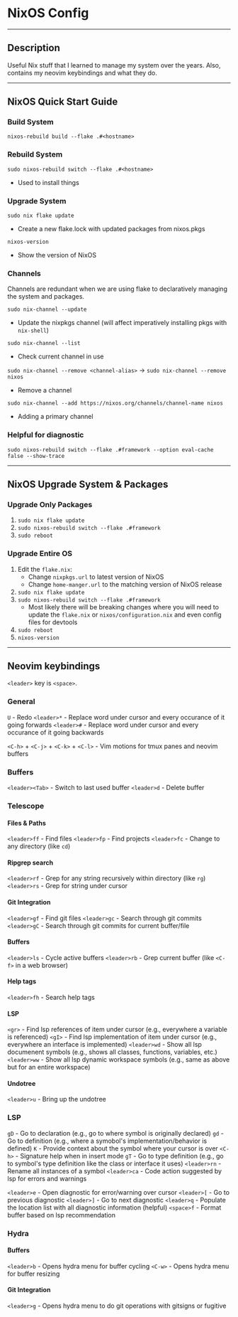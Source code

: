 # NixOS Config
---
## Description
Useful Nix stuff that I learned to manage my system over the years. Also, contains
my neovim keybindings and what they do.

---
## NixOS Quick Start Guide
### Build System
`nixos-rebuild build --flake .#<hostname>`

### Rebuild System
`sudo nixos-rebuild switch --flake .#<hostname>`

- Used to install things

### Upgrade System
`sudo nix flake update`

- Create a new flake.lock with updated packages from nixos.pkgs

`nixos-version`

- Show the version of NixOS

### Channels
Channels are redundant when we are using flake to declaratively managing the system
and packages.

`sudo nix-channel --update`

- Update the nixpkgs channel (will affect imperatively installing pkgs with `nix-shell`)

`sudo nix-channel --list`

- Check current channel in use

`sudo nix-channel --remove <channel-alias>` -> `sudo nix-channel --remove nixos`

- Remove a channel

`sudo nix-channel --add https://nixos.org/channels/channel-name nixos`

- Adding a primary channel

### Helpful for diagnostic
`sudo nixos-rebuild switch --flake .#framework --option eval-cache false --show-trace`

---
## NixOS Upgrade System & Packages
### Upgrade Only Packages
1. `sudo nix flake update`
2. `sudo nixos-rebuild switch --flake .#framework`
3. `sudo reboot`

### Upgrade Entire OS
1. Edit the `flake.nix`:
    - Change `nixpkgs.url` to latest version of NixOS
    - Change `home-manger.url` to the matching version of NixOS release
2. `sudo nix flake update`
3. `sudo nixos-rebuild switch --flake .#framework`
    - Most likely there will be breaking changes where you will need to update
      the `flake.nix` or `nixos/configuration.nix` and even config files for devtools
4. `sudo reboot`
5. `nixos-version`

---
## Neovim keybindings
`<leader>` key is `<space>`.

### General
`U` - Redo
`<leader>*` - Replace word under cursor and every occurance of it going forwards
`<leader>#` - Replace word under cursor and every occurance of it going backwards

`<C-h>` + `<C-j>` + `<C-k>` + `<C-l>` - Vim motions for tmux panes and neovim buffers

### Buffers
`<leader><Tab>` - Switch to last used buffer
`<leader>d` - Delete buffer

### Telescope
#### Files & Paths
`<leader>ff` - Find files
`<leader>fp` - Find projects
`<leader>fc` - Change to any directory (like `cd`)
#### Ripgrep search
`<leader>rf` - Grep for any string recursively within directory (like `rg`)
`<leader>rs` - Grep for string under cursor
#### Git Integration
`<leader>gf` - Find git files
`<leader>gc` - Search through git commits
`<leader>gC` - Search through git commits for current buffer/file
#### Buffers
`<leader>ls` - Cycle active buffers
`<leader>rb` - Grep current buffer (like `<C-f>` in a web browser)
#### Help tags
`<leader>fh` - Search help tags
#### LSP
`<gr>` - Find lsp references of item under cursor (e.g., everywhere a variable is referenced)
`<gI>` - Find lsp implementation of item under cursor (e.g., everywhere an interface is implemented)
`<leader>wd` - Show all lsp documenent symbols (e.g., shows all classes, functions, variables, etc.)
`<leader>ww` - Show all lsp dynamic workspace symbols (e.g., same as above but for an entire workspace)
#### Undotree
`<leader>u` - Bring up the undotree

### LSP
`gD` - Go to declaration (e.g., go to where symbol is originally declared)
`gd` - Go to definition (e.g., where a symobol's implementation/behavior is defined)
`K` - Provide context about the symbol where your cursor is over
`<C-h>` - Signature help when in insert mode
`gT` - Go to type definition (e.g., go to symbol's type definition like the class or interface it uses)
`<leader>rn` - Rename all instances of a symbol
`<leader>ca` - Code action suggested by lsp for errors and warnings

`<leader>e` - Open diagnostic for error/warning over cursor
`<leader>[` - Go to previous diagnostic
`<leader>]` - Go to next diagnostic
`<leader>q` - Populate the location list with all diagnostic information (helpful)
`<space>f` - Format buffer based on lsp recommendation


### Hydra
#### Buffers
`<leader>b` - Opens hydra menu for buffer cycling
`<C-w>` - Opens hydra menu for buffer resizing
#### Git Integration
`<leader>g` - Opens hydra menu to do git operations with gitsigns or fugitive
